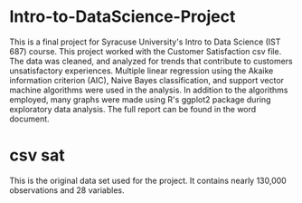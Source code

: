 # Intro-to-DataScience-Project

This is a final project for Syracuse University's Intro to Data Science (IST 687) course.
This project worked with the Customer Satisfaction csv file. The data was cleaned, and analyzed for trends that contribute to customers
unsatisfactory experiences. Multiple linear regression using the Akaike information criterion (AIC), Naive Bayes classification,
and support vector machine algorithms were used in the analysis. In addition to the algorithms employed, many graphs were made using R's ggplot2
package during exploratory data analysis. The full report can be found in the word document.


# csv sat

This is the original data set used for the project. It contains nearly 130,000 observations and 28 variables.


